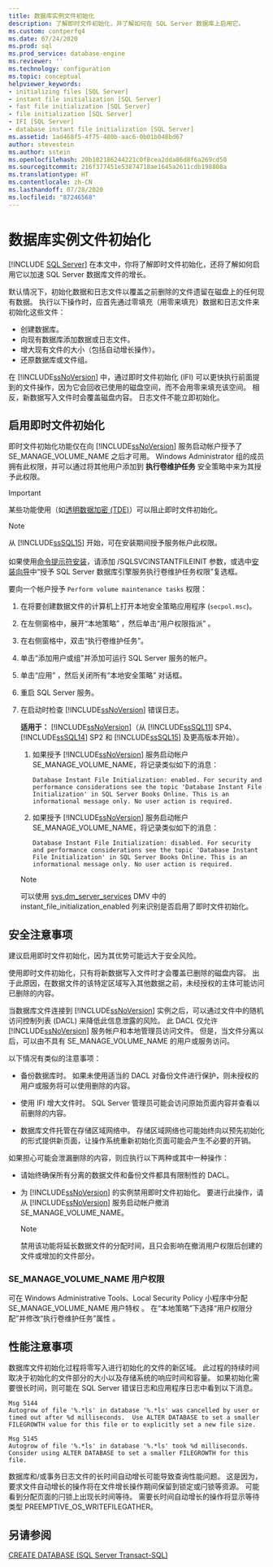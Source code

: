 ```yaml
---
title: 数据库实例文件初始化
description: 了解即时文件初始化，并了解如何在 SQL Server 数据库上启用它。
ms.custom: contperfq4
ms.date: 07/24/2020
ms.prod: sql
ms.prod_service: database-engine
ms.reviewer: ''
ms.technology: configuration
ms.topic: conceptual
helpviewer_keywords:
- initializing files [SQL Server]
- instant file initialization [SQL Server]
- fast file initialization [SQL Server]
- file initialization [SQL Server]
- IFI [SQL Server]
- database instant file initialization [SQL Server]
ms.assetid: 1ad468f5-4f75-480b-aac6-0b01b048bd67
author: stevestein
ms.author: sstein
ms.openlocfilehash: 20b182186244221c0f8cea2dda86d8f6a269cd50
ms.sourcegitcommit: 216f377451e53874718ae1645a2611cdb198808a
ms.translationtype: HT
ms.contentlocale: zh-CN
ms.lasthandoff: 07/28/2020
ms.locfileid: "87246568"
---
```

# <a name="database-instant-file-initialization"></a>数据库实例文件初始化
 [!INCLUDE [SQL Server](../../includes/applies-to-version/sqlserver.md)]
在本文中，你将了解即时文件初始化，还将了解如何启用它以加速 SQL Server 数据库文件的增长。  

默认情况下，初始化数据和日志文件以覆盖之前删除的文件遗留在磁盘上的任何现有数据。 执行以下操作时，应首先通过零填充（用零来填充）数据和日志文件来初始化这些文件：  
  
- 创建数据库。  
- 向现有数据库添加数据或日志文件。  
- 增大现有文件的大小（包括自动增长操作）。  
- 还原数据库或文件组。  

在 [!INCLUDE[ssNoVersion](../../includes/ssnoversion-md.md)] 中，通过即时文件初始化 (IFI) 可以更快执行前面提到的文件操作，因为它会回收已使用的磁盘空间，而不会用零来填充该空间。 相反，新数据写入文件时会覆盖磁盘内容。 日志文件不能立即初始化。


## <a name="enable-instant-file-initialization"></a>启用即时文件初始化

即时文件初始化功能仅在向 [!INCLUDE[ssNoVersion](../../includes/ssnoversion-md.md)] 服务启动帐户授予了 SE_MANAGE_VOLUME_NAME 之后才可用。 Windows Administrator 组的成员拥有此权限，并可以通过将其他用户添加到 **执行卷维护任务** 安全策略中来为其授予此权限。  
> [!IMPORTANT]
> 某些功能使用（如[透明数据加密 (TDE)](../../relational-databases/security/encryption/transparent-data-encryption.md)）可以阻止即时文件初始化。  

> [!NOTE]
> 从 [!INCLUDE[ssSQL15](../../includes/sssql15-md.md)] 开始，可在安装期间授予服务帐户此权限。 <br><br>如果使用[命令提示符安装](../../database-engine/install-windows/install-sql-server-from-the-command-prompt.md)，请添加 /SQLSVCINSTANTFILEINIT 参数，或选中[安装向导](../../database-engine/install-windows/install-sql-server-from-the-installation-wizard-setup.md)中“授予 SQL Server 数据库引擎服务执行卷维护任务权限”复选框。
  
要向一个帐户授予 `Perform volume maintenance tasks` 权限：  
  
1.  在将要创建数据文件的计算机上打开本地安全策略应用程序 (`secpol.msc`)。  
  
1.  在左侧窗格中，展开“本地策略” ，然后单击“用户权限指派” 。  
  
1.  在右侧窗格中，双击“执行卷维护任务”。  
  
1.  单击“添加用户或组”并添加可运行 SQL Server 服务的帐户。  
  
1.  单击“应用” ，然后关闭所有“本地安全策略”  对话框。  

1. 重启 SQL Server 服务。

1. 在启动时检查 [!INCLUDE[ssNoVersion](../../includes/ssnoversion-md.md)] 错误日志。
   
  
    **适用于：** [!INCLUDE[ssNoVersion](../../includes/ssnoversion-md.md)]（从 [!INCLUDE[ssSQL11](../../includes/sssql11-md.md)] SP4、[!INCLUDE[ssSQL14](../../includes/sssql14-md.md)] SP2 和 [!INCLUDE[ssSQL15](../../includes/sssql15-md.md)] 及更高版本开始）。
    1. 如果授予 [!INCLUDE[ssNoVersion](../../includes/ssnoversion-md.md)] 服务启动帐户 SE_MANAGE_VOLUME_NAME，将记录类似如下的消息：

        `Database Instant File Initialization: enabled. For security and performance considerations see the topic 'Database Instant File Initialization' in SQL Server Books Online. This is an informational message only. No user action is required.`

    1. 如果授予 [!INCLUDE[ssNoVersion](../../includes/ssnoversion-md.md)] 服务启动帐户 SE_MANAGE_VOLUME_NAME，将记录类似如下的消息：

        `Database Instant File Initialization: disabled. For security and performance considerations see the topic 'Database Instant File Initialization' in SQL Server Books Online. This is an informational message only. No user action is required.`
    > [!NOTE]
    > 可以使用 [sys.dm_server_services](../../relational-databases/system-dynamic-management-views/sys-dm-server-services-transact-sql.md) DMV 中的 instant_file_initialization_enabled 列来识别是否启用了即时文件初始化。

## <a name="security-considerations"></a>安全注意事项

建议启用即时文件初始化，因为其优势可能远大于安全风险。

使用即时文件初始化，只有将新数据写入文件时才会覆盖已删除的磁盘内容。 出于此原因，在数据文件的该特定区域写入其他数据之前，未经授权的主体可能访问已删除的内容。

当数据库文件连接到 [!INCLUDE[ssNoVersion](../../includes/ssnoversion-md.md)] 实例之后，可以通过文件中的随机访问控制列表 (DACL) 来降低此信息泄露的风险。 此 DACL 仅允许 [!INCLUDE[ssNoVersion](../../includes/ssnoversion-md.md)] 服务帐户和本地管理员访问文件。 但是，当文件分离以后，可以由不具有 SE_MANAGE_VOLUME_NAME 的用户或服务访问。

以下情况有类似的注意事项：

* 备份数据库时。 如果未使用适当的 DACL 对备份文件进行保护，则未授权的用户或服务将可以使用删除的内容。  

* 使用 IFI 增大文件时。 SQL Server 管理员可能会访问原始页面内容并查看以前删除的内容。

* 数据库文件托管在存储区域网络中。 存储区域网络也可能始终向以预先初始化的形式提供新页面，让操作系统重新初始化页面可能会产生不必要的开销。

如果担心可能会泄漏删除的内容，则应执行以下两种或其中一种操作：  
  
- 请始终确保所有分离的数据文件和备份文件都具有限制性的 DACL。  
- 为 [!INCLUDE[ssNoVersion](../../includes/ssnoversion-md.md)] 的实例禁用即时文件初始化。    要进行此操作，请从 [!INCLUDE[ssNoVersion](../../includes/ssnoversion-md.md)] 服务启动帐户撤消 SE_MANAGE_VOLUME_NAME。
    
    > [!NOTE]
    > 禁用该功能将延长数据文件的分配时间，且只会影响在撤消用户权限后创建的文件或增加的文件部分。
  
### <a name="se_manage_volume_name-user-right"></a>SE_MANAGE_VOLUME_NAME 用户权限

可在 Windows Administrative Tools、Local Security Policy 小程序中分配 SE_MANAGE_VOLUME_NAME 用户特权 。 在“本地策略”下选择“用户权限分配”并修改“执行卷维护任务”属性  。

## <a name="performance-considerations"></a>性能注意事项

数据库文件初始化过程将零写入进行初始化的文件的新区域。 此过程的持续时间取决于初始化的文件部分的大小以及存储系统的响应时间和容量。 如果初始化需要很长时间，则可能在 SQL Server 错误日志和应用程序日志中看到以下消息。

```
Msg 5144
Autogrow of file '%.*ls' in database '%.*ls' was cancelled by user or timed out after %d milliseconds.  Use ALTER DATABASE to set a smaller FILEGROWTH value for this file or to explicitly set a new file size.
```

```
Msg 5145
Autogrow of file '%.*ls' in database '%.*ls' took %d milliseconds.  Consider using ALTER DATABASE to set a smaller FILEGROWTH for this file.
```

数据库和/或事务日志文件的长时间自动增长可能导致查询性能问题。 这是因为，要求文件自动增长的操作将在文件增长操作期间保留到锁定或闩锁等资源。 可能看到分配页面的闩锁上出现长时间等待。 需要长时间自动增长的操作将显示等待类型 PREEMPTIVE_OS_WRITEFILEGATHER。





## <a name="see-also"></a>另请参阅  
 [CREATE DATABASE (SQL Server Transact-SQL)](../../t-sql/statements/create-database-sql-server-transact-sql.md)
